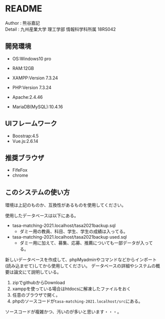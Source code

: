# README

Author : 熊谷嘉記  
Detail : 九州産業大学 理工学部 情報科学科所属 18RS042

## 開発環境
- OS:Windows10 pro
- RAM:12GB

- XAMPP:Version 7.3.24
- PHP:Version 7.3.24
- Apache:2.4.46
- MariaDB(MySQL):10.4.16

## UIフレームワーク
- Boostrap:4.5
- Vue.js:2.6.14

## 推奨ブラウザ
- FifeFox
- chrome

## このシステムの使い方
環境は上記のものか、互換性があるものを使用してください。

使用したデータベースは以下にある。
- tasa-matching-2021.localhost/tasa2021backup.sql
  - ダミー用の教員、科目、学生、学生の成績は入ってる。
- tasa-matching-2021.localhost/tasa2021backup used.sql
  - ダミー用に加えて、募集、応募、推薦についても一部データが入ってる。

新しいデータベースを作成して、phpMyadminやコマンドなどからインポート(読み込ませて)してから使用してください。
データベースの詳細やシステムの概要は論文にて説明している。

1. zipでgithubからDownload
2. xamppを使っている場合はhtdocsに解凍したファイルをおく
3. 任意のブラウザで開く。
4. phpのソースコードが```tasa-matching-2021.localhost/src```にある。

ソースコードが複雑かつ、汚いのが多いと思います・・・。
